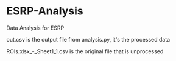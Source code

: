 # ESRP-Analysis
Data Analysis for ESRP

out.csv is the output file from analysis.py, it's the processed data 

ROIs.xlsx_-_Sheet1_1.csv is the original file that is unprocessed
